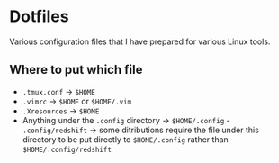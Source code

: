 # Dotfiles

Various configuration files that I have prepared for various Linux tools.

## Where to put which file

- `.tmux.conf` -> `$HOME`
- `.vimrc` -> `$HOME` or `$HOME/.vim`
- `.Xresources` -> `$HOME`
- Anything under the `.config` directory -> `$HOME/.config`
		- `.config/redshift` -> some ditributions require the file under this directory to be put directly to `$HOME/.config` rather than `$HOME/.config/redshift`
